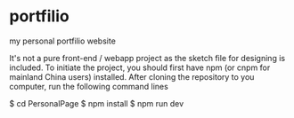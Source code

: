 # portfilio
my personal portfilio website

It's not a pure front-end / webapp project as the sketch file for designing is included. 
To initiate the project, you should first have npm (or cnpm for mainland China users) installed.
After cloning the repository to you computer, run the following command lines

$ cd PersonalPage
$ npm install
$ npm run dev
